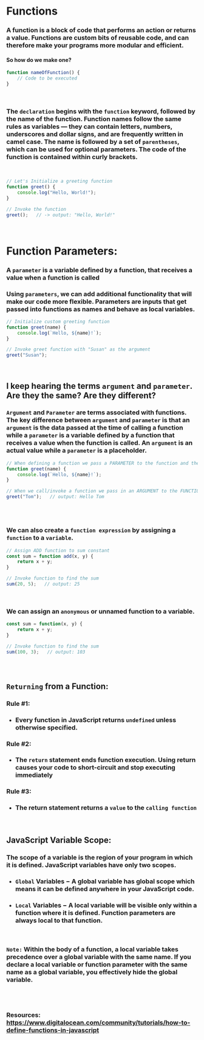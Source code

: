 # Functions

### A function is a block of code that performs an action or returns a value. Functions are custom bits of reusable code, and can therefore make your programs more modular and efficient.

#### So how do we make one?
```javascript
function nameOfFunction() {
    // Code to be executed
}
```
&nbsp;
### The `declaration` begins with the `function` keyword, followed by the name of the function. Function names follow the same rules as variables — they can contain letters, numbers, underscores and dollar signs, and are frequently written in camel case. The name is followed by a set of `parentheses`, which can be used for optional parameters. The code of the function is contained within curly brackets.
&nbsp; 

```javascript
// Let's Initialize a greeting function
function greet() {
    console.log("Hello, World!");
}   

// Invoke the function
greet();   // -> output: "Hello, World!"
```
&nbsp; 
# Function Parameters:

### A `parameter` is a variable defined by a function, that receives a value when a function is called

### Using `parameters`, we can add additional functionality that will make our code more flexible. Parameters are inputs that get passed into functions as names and behave as local variables.
```javascript
// Initialize custom greeting function
function greet(name) {
    console.log(`Hello, ${name}!`);
}

// Invoke greet function with "Susan" as the argument
greet("Susan");
```
&nbsp; 
## I keep hearing the terms `argument` and `parameter`. Are they the same? Are they different? 

### `Argument` and `Parameter` are terms associated with functions. The key difference between `argument` and `parameter` is that an `argument` is the data passed at the time of calling a function while a `parameter` is a variable defined by a function that receives a value when the function is called. An `argument` is an actual value while a `parameter` is a placeholder.

```javascript
// When defining a function we pass a PARAMETER to the function and then use that VARIABLE within the function scope
function greet(name) {
    console.log(`Hello, ${name}!`);
}

// When we call/invoke a function we pass in an ARGUMENT to the FUNCTION CALL
greet("Tom");   // output: Hello Tom
```
&nbsp;  
# 
### We can also create a `function expression` by assigning a `function` to a `variable`.
```javascript
// Assign ADD function to sum constant
const sum = function add(x, y) {
    return x + y;
}

// Invoke function to find the sum
sum(20, 5);   // output: 25
```

&nbsp;
### We can assign an `anonymous` or unnamed function to a variable.
```javascript
const sum = function(x, y) {
    return x + y;
}

// Invoke function to find the sum
sum(100, 3);   // output: 103
```
&nbsp; 
#
## `Returning` from a Function:

### Rule #1:
* ### Every function in JavaScript returns `undefined` unless otherwise specified.

### Rule #2:
* ### The `return` statement ends function execution. Using return causes your code to short-circuit and stop executing immediately

### Rule #3:
* ### The return statement returns a `value` to the `calling function`

&nbsp;

## JavaScript Variable Scope:

### The scope of a variable is the region of your program in which it is defined. JavaScript variables have only two scopes.

* ### `Global` Variables − A global variable has global scope which means it can be defined anywhere in your JavaScript code.

* ### `Local` Variables − A local variable will be visible only within a function where it is defined. Function parameters are always local to that function.

&nbsp; 

### `Note:` Within the body of a function, a local variable takes precedence over a global variable with the same name. If you declare a local variable or function parameter with the same name as a global variable, you effectively hide the global variable.

&nbsp; 
#

### Resources: https://www.digitalocean.com/community/tutorials/how-to-define-functions-in-javascript